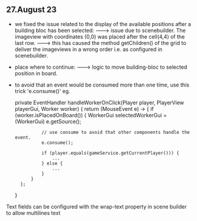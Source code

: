 27.August 23
------------

- we fixed the issue related to the display of the available positions after a building bloc has been selected:
  ---> issue due to scenebuilder. The imageview with coordinates (0,0) was placed after the cell(4,4) of the last row.
  ---> this has caused the method getChildren() of the grid to deliver the imageviews in a wrong order i.e. as configured in scenebuilder.
  
- place where to continue:
  ---> logic to move building-bloc to selected position in board.
  
- to avoid that an event would be consumed more than one time, use this trick 'e.consume()' eg.

	private EventHandler<MouseEvent> handleWorkerOnClick(Player player, PlayerView playerGui, Worker worker) {
		return (MouseEvent e) -> {
			if (worker.isPlacedOnBoard()) {
				WorkerGui selectedWorkerGui = (WorkerGui) e.getSource();
				
				// use consume to avoid that other components handle the event.
				e.consume();
				
				if (player.equals(gameService.getCurrentPlayer())) {
					...
				} else {
					...
				}
			}
		};
	}
	
Text fields can be configured with the wrap-text property in scene builder to allow multilines text
